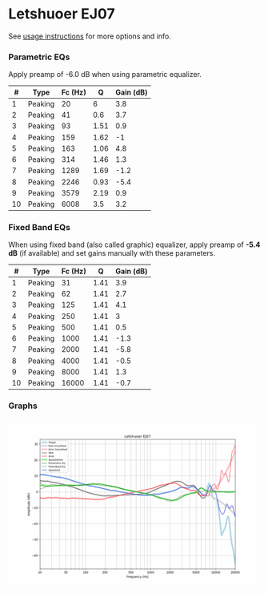 # Letshuoer EJ07
See [usage instructions](https://github.com/jaakkopasanen/AutoEq#usage) for more options and info.

### Parametric EQs
Apply preamp of -6.0 dB when using parametric equalizer.

|   # | Type    |   Fc (Hz) |    Q |   Gain (dB) |
|-----|---------|-----------|------|-------------|
|   1 | Peaking |        20 | 6    |         3.8 |
|   2 | Peaking |        41 | 0.6  |         3.7 |
|   3 | Peaking |        93 | 1.51 |         0.9 |
|   4 | Peaking |       159 | 1.62 |        -1   |
|   5 | Peaking |       163 | 1.06 |         4.8 |
|   6 | Peaking |       314 | 1.46 |         1.3 |
|   7 | Peaking |      1289 | 1.69 |        -1.2 |
|   8 | Peaking |      2246 | 0.93 |        -5.4 |
|   9 | Peaking |      3579 | 2.19 |         0.9 |
|  10 | Peaking |      6008 | 3.5  |         3.2 |

### Fixed Band EQs
When using fixed band (also called graphic) equalizer, apply preamp of **-5.4 dB** (if available) and set gains manually with these parameters.

|   # | Type    |   Fc (Hz) |    Q |   Gain (dB) |
|-----|---------|-----------|------|-------------|
|   1 | Peaking |        31 | 1.41 |         3.9 |
|   2 | Peaking |        62 | 1.41 |         2.7 |
|   3 | Peaking |       125 | 1.41 |         4.1 |
|   4 | Peaking |       250 | 1.41 |         3   |
|   5 | Peaking |       500 | 1.41 |         0.5 |
|   6 | Peaking |      1000 | 1.41 |        -1.3 |
|   7 | Peaking |      2000 | 1.41 |        -5.8 |
|   8 | Peaking |      4000 | 1.41 |        -0.5 |
|   9 | Peaking |      8000 | 1.41 |         1.3 |
|  10 | Peaking |     16000 | 1.41 |        -0.7 |

### Graphs
![](./Letshuoer%20EJ07.png)
